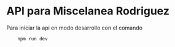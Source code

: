 # API para Miscelanea Rodriguez

Para iniciar la api en modo desarrollo con el comando

```bash
    npm run dev
```